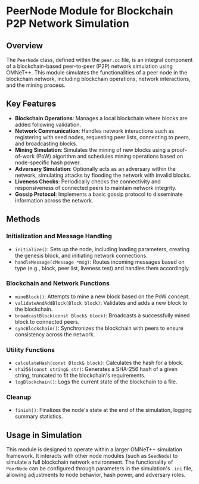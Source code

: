 # PeerNode Module for Blockchain P2P Network Simulation

## Overview

The `PeerNode` class, defined within the `peer.cc` file, is an integral component of a blockchain-based peer-to-peer (P2P) network simulation using OMNeT++. This module simulates the functionalities of a peer node in the blockchain network, including blockchain operations, network interactions, and the mining process.

## Key Features

- **Blockchain Operations**: Manages a local blockchain where blocks are added following validation.
- **Network Communication**: Handles network interactions such as registering with seed nodes, requesting peer lists, connecting to peers, and broadcasting blocks.
- **Mining Simulation**: Simulates the mining of new blocks using a proof-of-work (PoW) algorithm and schedules mining operations based on node-specific hash power.
- **Adversary Simulation**: Optionally acts as an adversary within the network, simulating attacks by flooding the network with invalid blocks.
- **Liveness Checks**: Periodically checks the connectivity and responsiveness of connected peers to maintain network integrity.
- **Gossip Protocol**: Implements a basic gossip protocol to disseminate information across the network.

## Methods

### Initialization and Message Handling
- `initialize()`: Sets up the node, including loading parameters, creating the genesis block, and initiating network connections.
- `handleMessage(cMessage *msg)`: Routes incoming messages based on type (e.g., block, peer list, liveness test) and handles them accordingly.

### Blockchain and Network Functions
- `mineBlock()`: Attempts to mine a new block based on the PoW concept.
- `validateAndAddBlock(Block block)`: Validates and adds a new block to the blockchain.
- `broadcastBlock(const Block& block)`: Broadcasts a successfully mined block to connected peers.
- `syncBlockchain()`: Synchronizes the blockchain with peers to ensure consistency across the network.

### Utility Functions
- `calculateHash(const Block& block)`: Calculates the hash for a block.
- `sha256(const string& str)`: Generates a SHA-256 hash of a given string, truncated to fit the blockchain's requirements.
- `logBlockchain()`: Logs the current state of the blockchain to a file.

### Cleanup
- `finish()`: Finalizes the node's state at the end of the simulation, logging summary statistics.

## Usage in Simulation

This module is designed to operate within a larger OMNeT++ simulation framework. It interacts with other node modules (such as `SeedNode`) to simulate a full blockchain network environment. The functionality of `PeerNode` can be configured through parameters in the simulation's `.ini` file, allowing adjustments to node behavior, hash power, and adversary roles.
